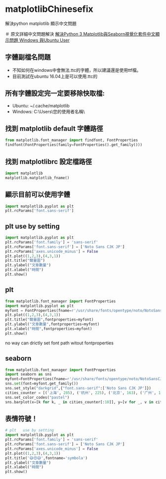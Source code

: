 # matplotlibChinesefix
解決python matplotlib 顯示中文問題

＃ 原文詳細中文問題解決
[解決Python 3 Matplotlib與Seaborn視覺化套件中文顯示問題 Windows 與Ubuntu User](https://medium.com/@aitmr1234567890/%E8%A7%A3%E6%B1%BApython-3-matplotlib%E8%88%87seaborn%E8%A6%96%E8%A6%BA%E5%8C%96%E5%A5%97%E4%BB%B6%E4%B8%AD%E6%96%87%E9%A1%AF%E7%A4%BA%E5%95%8F%E9%A1%8C-f7b3773a889b)

## 字體副檔名問題
* 不知如何在windows中會無法.ttc的字體，所以建議還是使用ttf檔。
* 目前測試在ubuntu 16.04上是可以使用.ttc的


## 所有字體設定完一定要移除快取檔:
* Ubuntu: ~/.cache/matplotlib
* Windows: C:\Users\您的使用者名稱\

## 找到  matplotlib default 字體路徑
```python
from matplotlib.font_manager import findfont, FontProperties  
findfont(FontProperties(family=FontProperties().get_family())) 
```

## 找到 matplotlibrc 設定檔路徑
```python
import matplotlib 
matplotlib.matplotlib_fname()
```

## 顯示目前可以使用字體
```python
import matplotlib.pyplot as plt 
plt.rcParams['font.sans-serif']
```

## plt use by setting
```python
import matplotlib.pyplot as plt 
plt.rcParams['font.family'] = 'sans-serif'
plt.rcParams['font.sans-serif'] = ['Noto Sans CJK JP']  
plt.rcParams['axes.unicode_minus'] = False 
plt.plot((1,2,3),(4,3,1)) 
plt.title("聲量圖") 
plt.ylabel("文章數量") 
plt.xlabel("時間")  
plt.show()
```

## plt 
```python
from matplotlib.font_manager import FontProperties
import matplotlib.pyplot as plt 
myfont = FontProperties(fname=r'/usr/share/fonts/opentype/noto/NotoSansCJK-Black.ttc')
plt.plot((1,2,3),(4,3,1)) 
plt.title("聲量圖",fontproperties=myfont) 
plt.ylabel("文章數量",fontproperties=myfont) 
plt.xlabel("時間",fontproperties=myfont)  
plt.show()
```

no way can drictly set font path witout fontproperties 

## seaborn
```python
from matplotlib.font_manager import FontProperties
import seaborn as sns
myfont=FontProperties(fname=r'/usr/share/fonts/opentype/noto/NotoSansCJK-Black.ttc',size=14)
sns.set(font=myfont.get_family())
sns.set_style("darkgrid",{"font.sans-serif":['Noto Sans CJK JP']})
cities_counter = [('上海', 285), ('杭州', 225), ('北京', 163), ('广州', 136), ('南京', 130), ('武汉', 124), ('深圳', 88), ('温州', 67), ('苏州', 66), ('宁波', 45)] 
sns.set_color_codes("pastel") 
sns.barplot(x=[k for k, _ in cities_counter[:10]], y=[v for _, v in cities_counter[:10]])
```

## 表情符號！
```python
# plt   use by setting
import matplotlib.pyplot as plt 
plt.rcParams['font.family'] = 'sans-serif'
plt.rcParams['font.sans-serif'] = ['Noto Sans CJK JP']  
plt.rcParams['axes.unicode_minus'] = False 
plt.plot((1,2,3),(4,3,1)) 
plt.title('😅😍😅',fontname='symbola') 
plt.ylabel("文章數量") 
plt.xlabel("時間")  
plt.show()
```



